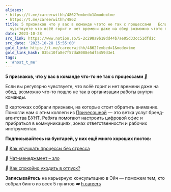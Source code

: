 ```yaml
---
aliases:
- https://t.me/careerwithh/4862?embed=1&mode=tme
- https://t.me/careerwithh/4862
title: 5 признаков что у вас в команде чтото не так с процессами   Если вы регулярно
  чувствуете что всёё горит и нет времени даже на обед возможно чтото пошл
date: 2023-10-28
src_link: https://www.notion.so/5-2c298a9b18dd44b7ae05d33cc51dfd1c
src_date: '2023-10-28 15:55:00'
gold_link: https://t.me/careerwithh/4862?embed=1&mode=tme
gold_link_hash: 03bc10fa8e7f57da8088e5df5459d3e1
tags:
- '#host_t_me'
---
```


**5 признаков, что у вас в команде что-то не так с процессами** ***🚩***  
  
Если вы регулярно чувствуете, что всёё горит и нет времени даже на обед, возможно что-то пошло не так в организации работы внутри команды.   
  
В карточках собрали признаки, на которые стоит обратить внимание. Помогли нам с этим коллеги из [Причесошной](https://t.me/buntteam) — это ветка услуг бренд-агентства БУНТ. Ребята помогают настроить цифровой офис и прибраться в коммуникациях, зонах ответственности и рабочих инструментах.  
  
**Подписывайтесь на бунтарей, у них ещё много хороших постов:**   
  
***📎*** [Как улучшать процессы без стресса](https://t.me/buntteam/1082)   
  
***📎*** [Чат-менеджмент – зло](https://t.me/buntteam/985)  
  
***📎*** [Как спокойно уходить в отпуск?](https://t.me/buntteam/908)  
  
**Записывайтесь** на карьерную консультацию в Эйч — поможем тем, кто собрал бинго из всех 5 пунктов ***➡️*** [h.careers](https://h.careers/service?utm_source=tg_h&utm_medium=post&utm_campaign=5.10)